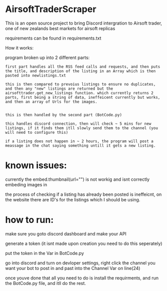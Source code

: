 # AirsoftTraderScraper



This is an open source project to bring Discord intergration to Airsoft trader, one of new zealands best markets for airsoft replicas


requirements can be found in requirements.txt


How it works:

program broken up into 2 different parts:

    first part handles all the RSS feed calls and requests, and then puts the title, and description of the listing in an Array which is then pasted into newlistings.txt

    this is then compared to prevoius listings to ensure no duplicates, and then any "new" listings are returned but the airsofttrader.get_new_listings function. which currently returns 2 parts, first being a string of data, ineffeicent currently but works, and then an array of Urls for the images.


    this is then handled by the second part (BotCode.py)

    this handles discord connection, then will check ~ 5 mins for new listings, if it finds them itll slowly send them to the channel (you will need to configure this)

    if a listing does not happen in ~ 2 hours, the program will post a meassage in the chat saying something untill it gets a new listing.



# known issues:

currently the embed.thumbnail(url="") is not workig and isnt correctly embeding images in

the process of checking if a listing has already been posted is ineffeicnt, on the website there are ID's for the listings which I should be using. 




# how to run:

make sure you goto discord dashboard and make your API 

generate a token (it isnt made upon creation you need to do this seperately)

put the token in the Var in BotCode.py

go into discord and turn on devloper settings, right click the channel you want your bot to post in and past into the Channel Var on line(24)

once youve done that all you need to do is install the requirments, and run the BotCode.py file, and itll do the rest.